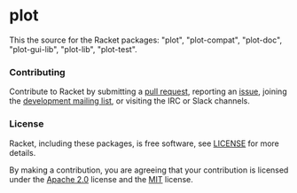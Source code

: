 # plot

This the source for the Racket packages: "plot", "plot-compat", "plot-doc", "plot-gui-lib", "plot-lib", "plot-test".

### Contributing

Contribute to Racket by submitting a [pull request], reporting an
[issue], joining the [development mailing list], or visiting the
IRC or Slack channels.

### License

Racket, including these packages, is free software, see [LICENSE]
for more details.

By making a contribution, you are agreeing that your contribution
is licensed under the [Apache 2.0] license and the [MIT] license.

[MIT]: https://github.com/racket/racket/blob/master/racket/src/LICENSE-MIT.txt
[Apache 2.0]: https://www.apache.org/licenses/LICENSE-2.0.txt
[pull request]: https://github.com/racket/plot/pulls
[issue]: https://github.com/racket/plot/issues
[development mailing list]: https://lists.racket-lang.org
[LICENSE]: LICENSE
